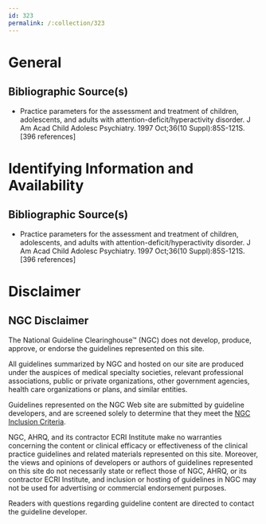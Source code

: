 ```yaml
---
id: 323
permalink: /:collection/323
---
```


# General

## Bibliographic Source(s)

- Practice parameters for the assessment and treatment of children, adolescents, and adults with attention-deficit/hyperactivity disorder. J Am Acad Child Adolesc Psychiatry. 1997 Oct;36(10 Suppl):85S-121S. [396 references]

# Identifying Information and Availability

## Bibliographic Source(s)

- Practice parameters for the assessment and treatment of children, adolescents, and adults with attention-deficit/hyperactivity disorder. J Am Acad Child Adolesc Psychiatry. 1997 Oct;36(10 Suppl):85S-121S. [396 references]

# Disclaimer

## NGC Disclaimer

The National Guideline Clearinghouse™ (NGC) does not develop, produce, approve, or endorse the guidelines represented on this site.

All guidelines summarized by NGC and hosted on our site are produced under the auspices of medical specialty societies, relevant professional associations, public or private organizations, other government agencies, health care organizations or plans, and similar entities.

Guidelines represented on the NGC Web site are submitted by guideline developers, and are screened solely to determine that they meet the [NGC Inclusion Criteria](/help-and-about/summaries/inclusion-criteria).

NGC, AHRQ, and its contractor ECRI Institute make no warranties concerning the content or clinical efficacy or effectiveness of the clinical practice guidelines and related materials represented on this site. Moreover, the views and opinions of developers or authors of guidelines represented on this site do not necessarily state or reflect those of NGC, AHRQ, or its contractor ECRI Institute, and inclusion or hosting of guidelines in NGC may not be used for advertising or commercial endorsement purposes.

Readers with questions regarding guideline content are directed to contact the guideline developer.

